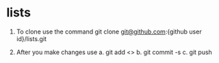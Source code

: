 # lists

1. To clone use the command 
git clone git@github.com:{github user id}/lists.git

2. After you make changes use 
a. git add <<changed files>>
b. git commit -s 
c. git push 


